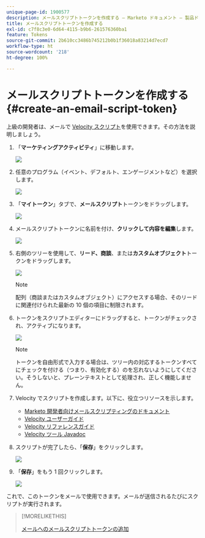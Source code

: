 ```yaml
---
unique-page-id: 1900577
description: メールスクリプトトークンを作成する — Marketo ドキュメント — 製品ドキュメント
title: メールスクリプトトークンを作成する
exl-id: c7f8c3e0-6d64-4115-b9b6-261576360ba1
feature: Tokens
source-git-commit: 2b610cc3486b745212b0b1f36018a83214d7ecd7
workflow-type: ht
source-wordcount: '218'
ht-degree: 100%

---
```


# メールスクリプトトークンを作成する {#create-an-email-script-token}

上級の開発者は、メールで [Velocity スクリプト](https://velocity.apache.org/engine/1.7/user-guide.html)を使用できます。その方法を説明しましょう。

1. 「**マーケティングアクティビティ**」に移動します。

   ![](assets/ma.png)

1. 任意のプログラム（イベント、デフォルト、エンゲージメントなど）を選択します。

   ![](assets/image2014-9-17-22-3a21-3a24.png)

1. 「**マイトークン**」タブで、**メールスクリプト**&#x200B;トークンをドラッグします。

   ![](assets/image2014-9-17-22-3a21-3a29.png)

1. メールスクリプトトークンに名前を付け、**クリックして内容を編集**&#x200B;します。

   ![](assets/image2014-9-17-22-3a21-3a46.png)

1. 右側のツリーを使用して、**リード、商談**、または&#x200B;**カスタムオブジェクト**&#x200B;トークンをドラッグします。

   ![](assets/five-2.png)

   >[!NOTE]
   >
   >配列（商談またはカスタムオブジェクト）にアクセスする場合、そのリードに関連付けられた最新の 10 個の項目に制限されます。

1. トークンをスクリプトエディターにドラッグすると、トークンがチェックされ、アクティブになります。

   ![](assets/image2014-9-17-22-3a22-3a33.png)

   >[!NOTE]
   >
   >トークンを自由形式で入力する場合は、ツリー内の対応するトークンすべてにチェックを付ける（つまり、有効化する）のを忘れないようにしてください。そうしないと、プレーンテキストとして処理され、正しく機能しません。

1. Velocity でスクリプトを作成します。以下に、役立つリソースを示します。

   * [Marketo 開発者向けメールスクリプティングのドキュメント](https://experienceleague.adobe.com/ja/docs/marketo-developer/marketo/email-scripting)
   * [Velocity ユーザーガイド](https://velocity.apache.org/engine/devel/user-guide.html)
   * [Velocity リファレンスガイド](https://velocity.apache.org/engine/devel/vtl-reference-guide.html)
   * [Velocity ツール Javadoc](https://velocity.apache.org/tools/releases/2.0/javadoc/index.html)

1. スクリプトが完了したら、「**保存**」をクリックします。

   ![](assets/image2014-9-17-22-3a23-3a1.png)

1. 「**保存**」をもう 1 回クリックします。

   ![](assets/image2014-9-17-22-3a23-3a13.png)

これで、このトークンをメールで使用できます。メールが送信されるたびにスクリプトが実行されます。

>[!MORELIKETHIS]
>
>[メールへのメールスクリプトトークンの追加](/help/marketo/product-docs/email-marketing/general/using-tokens/add-an-email-script-token-to-your-email.md)
